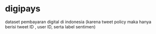 # digipays
dataset pembayaran digital di indonesia (karena tweet policy maka hanya berisi tweet ID , user ID, serta label sentimen)
